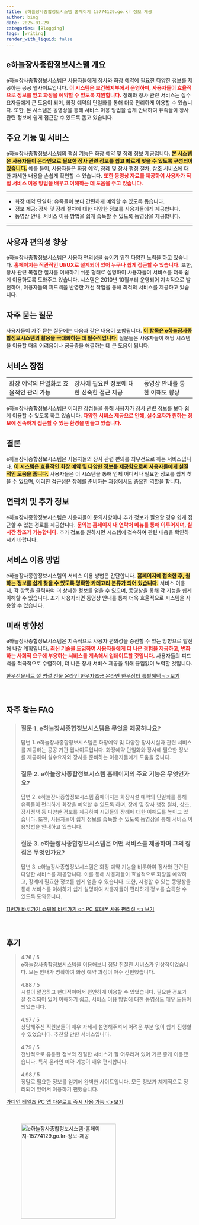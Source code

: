 ```yaml
---
title: e하늘장사종합정보시스템 홈페이지 15774129.go.kr 정보 제공
author: bing
date: 2025-01-29
categories: [Blogging]
tags: [writing]
render_with_liquid: false
---
```



<h2 id='e하늘장사종합정보시스템 개요'>e하늘장사종합정보시스템 개요</h2>

<p>e하늘장사종합정보시스템은 사용자들에게 장사와 화장 예약에 필요한 다양한 정보를 제공하는 공공 웹사이트입니다. <b><span style="color: #ee2323;">이 시스템은 보건복지부에서 운영하며, 사용자들이 효율적으로 정보를 얻고 화장을 예약할 수 있도록 지원합니다.</span></b> 장례와 장사 관련 서비스는 실수요자들에게 큰 도움이 되며, 화장 예약의 단일화를 통해 더욱 편리하게 이용할 수 있습니다. 또한, 본 시스템은 동영상을 통해 서비스 이용 방법을 쉽게 안내하여 유족들이 장사 관련 정보에 쉽게 접근할 수 있도록 돕고 있습니다.</p>

<h2 id='주요 기능 및 서비스'>주요 기능 및 서비스</h2>

<p>e하늘장사종합정보시스템의 핵심 기능은 화장 예약 및 장례 정보 제공입니다. <b><span style="background-color: #ffe066;">본 시스템은 사용자들이 온라인으로 필요한 장사 관련 정보를 쉽고 빠르게 찾을 수 있도록 구성되어 있습니다.</span></b> 예를 들어, 사용자들은 화장 예약, 장례 및 장사 행정 절차, 상조 서비스에 대한 자세한 내용을 손쉽게 확인할 수 있습니다. <b><span style="color: #ee2323;">또한 동영상 자료를 제공하여 사용자가 직접 서비스 이용 방법을 배우고 이해하는 데 도움을 주고 있습니다.</span></b></p>

<hr />

<ul>
    <li>화장 예약 단일화: 유족들이 보다 간편하게 예약할 수 있도록 돕습니다.</li>
    <li>정보 제공: 장사 및 장례 절차에 대한 다양한 정보를 사용자들에게 제공합니다.</li>
    <li>동영상 안내: 서비스 이용 방법을 쉽게 습득할 수 있도록 동영상을 제공합니다.</li>
</ul>

<hr />

<h2 id='사용자 편의성 향상'>사용자 편의성 향상</h2>

<p>e하늘장사종합정보시스템은 사용자 편의성을 높이기 위한 다양한 노력을 하고 있습니다. <b><span style="color: #ee2323;">홈페이지는 직관적인 UI/UX로 설계되어 있어 누구나 쉽게 접근할 수 있습니다.</span></b> 또한, 장사 관련 복잡한 절차를 이해하기 쉬운 형태로 설명하여 사용자들이 서비스를 더욱 쉽게 이용하도록 도와주고 있습니다. 시스템은 2010년 10월부터 운영되어 지속적으로 발전하며, 이용자들의 피드백을 반영한 개선 작업을 통해 최적의 서비스를 제공하고 있습니다.</p>

<h2 id='자주 묻는 질문'>자주 묻는 질문</h2>

<p>사용자들이 자주 묻는 질문에는 다음과 같은 내용이 포함됩니다. <b><span style="background-color: #ffe066;">이 항목은 e하늘장사종합정보시스템의 활용을 극대화하는 데 필수적입니다.</span></b> 질문들은 사용자들이 해당 시스템을 이용할 때의 어려움이나 궁금증을 해결하는 데 큰 도움이 됩니다.</p>

<h2 id='서비스 장점'>서비스 장점</h2>

<table>
    <tr>
        <td>화장 예약의 단일화로 효율적인 관리 가능</td>
        <td>장사에 필요한 정보에 대한 신속한 접근 제공</td>
        <td>동영상 안내를 통한 이해도 향상</td>
    </tr>
</table>

<p>e하늘장사종합정보시스템은 이러한 장점들을 통해 사용자가 장사 관련 정보를 보다 쉽게 이용할 수 있도록 하고 있습니다. <b><span style="color: #ee2323;">다양한 서비스 제공으로 인해, 실수요자가 원하는 정보에 신속하게 접근할 수 있는 환경을 만들고 있습니다.</span></b></p>

<h2 id='결론'>결론</h2>

<p>e하늘장사종합정보시스템은 사용자들의 장사 관련 편의를 최우선으로 하는 서비스입니다. <b><span style="background-color: #ffe066;">이 시스템은 효율적인 화장 예약 및 다양한 정보를 제공함으로써 사용자들에게 실질적인 도움을 줍니다.</span></b> 사용자들은 이 시스템을 통해 언제 어디서나 필요한 정보를 쉽게 찾을 수 있으며, 이러한 접근성은 장례를 준비하는 과정에서도 중요한 역할을 합니다.</p>

<h2 id='연락처 및 추가 정보'>연락처 및 추가 정보</h2>

<p>e하늘장사종합정보시스템은 사용자들이 문의사항이나 추가 정보가 필요할 경우 쉽게 접근할 수 있는 경로를 제공합니다. <b><span style="color: #ee2323;">문의는 홈페이지 내 연락처 메뉴를 통해 이루어지며, 실시간 참조가 가능합니다.</span></b> 추가 정보를 원하시면 시스템에 접속하여 관련 내용을 확인하시기 바랍니다.</p>

<h2 id='서비스 이용 방법'>서비스 이용 방법</h2>

<p>e하늘장사종합정보시스템의 서비스 이용 방법은 간단합니다. <b><span style="background-color: #ffe066;">홈페이지에 접속한 후, 원하는 정보를 쉽게 찾을 수 있도록 명확한 카테고리 분류가 되어 있습니다.</span></b> 서비스 이용 시, 각 항목을 클릭하여 더 상세한 정보를 얻을 수 있으며, 동영상을 통해 각 기능을 쉽게 이해할 수 있습니다. 초기 사용자라면 동영상 안내를 통해 더욱 효율적으로 시스템을 사용할 수 있습니다.</p>

<h2 id='미래 방향성'>미래 방향성</h2>

<p>e하늘장사종합정보시스템은 지속적으로 사용자 편의성을 증진할 수 있는 방향으로 발전해 나갈 계획입니다. <b><span style="color: #ee2323;">최신 기술을 도입하여 사용자들에게 더 나은 경험을 제공하고, 변화하는 사회적 요구에 부응하는 서비스를 계속해서 업데이트할 것입니다.</span></b> 사용자들의 피드백을 적극적으로 수렴하여, 더 나은 장사 서비스 제공을 위해 끊임없이 노력할 것입니다.</p>


<p><a class="click-button" title="한우선물세트 설 명절 선물 온라인 한우자조금 온라인 한우장터 특별혜택" href="https://purplelist.github.io/posts/%ED%95%9C%EC%9A%B0%EC%84%A0%EB%AC%BC%EC%84%B8%ED%8A%B8-%EC%84%A4-%EB%AA%85%EC%A0%88-%EC%84%A0%EB%AC%BC-%EC%98%A8%EB%9D%BC%EC%9D%B8-%ED%95%9C%EC%9A%B0%EC%9E%90%EC%A1%B0%EA%B8%88-%EC%98%A8%EB%9D%BC%EC%9D%B8-%ED%95%9C%EC%9A%B0%EC%9E%A5%ED%84%B0-%ED%8A%B9%EB%B3%84%ED%98%9C%ED%83%9D/" rel="dofollow">한우선물세트 설 명절 선물 온라인 한우자조금 온라인 한우장터 특별혜택 👈 보기</a></p><br>
<h2 id='자주_찾는_FAQ'>자주 찾는 FAQ</h2>
<div itemscope="" itemtype="https://schema.org/FAQPage"> 
<blockquote> 
<div itemscope="" itemprop="mainEntity" itemtype="https://schema.org/Question"> 
<h3 itemprop="name">질문 1. e하늘장사종합정보시스템은 무엇을 제공하나요?</h3> 
<div itemscope="" itemprop="acceptedAnswer" itemtype="https://schema.org/Answer"> 
<span itemprop="text"> 
<p>답변 1. e하늘장사종합정보시스템은 화장예약 및 다양한 장사시설과 관련 서비스를 제공하는 공공 기관 웹사이트입니다. 화장예약 단일화와 장사에 필요한 정보를 제공하여 실수요자와 장사를 준비하는 이용자들에게 도움을 줍니다.</p> 
</span> 
</div> 
</div> 
<div itemscope="" itemprop="mainEntity" itemtype="https://schema.org/Question"> 
<h3 itemprop="name">질문 2. e하늘장사종합정보시스템 홈페이지의 주요 기능은 무엇인가요?</h3> 
<div itemscope="" itemprop="acceptedAnswer" itemtype="https://schema.org/Answer"> 
<span itemprop="text"> 
<p>답변 2. e하늘장사종합정보시스템 홈페이지는 화장시설 예약의 단일화를 통해 유족들이 편리하게 화장을 예약할 수 있도록 하며, 장례 및 장사 행정 절차, 상조, 장사정책 등 다양한 정보를 제공하여 시민들의 장례에 대한 이해도를 높이고 있습니다. 또한, 사용자들이 쉽게 정보를 습득할 수 있도록 동영상을 통해 서비스 이용방법을 안내하고 있습니다.</p> 
</span> 
</div> 
</div> 
<div itemscope="" itemprop="mainEntity" itemtype="https://schema.org/Question"> 
<h3 itemprop="name">질문 3. e하늘장사종합정보시스템은 어떤 서비스를 제공하며 그의 장점은 무엇인가요?</h3> 
<div itemscope="" itemprop="acceptedAnswer" itemtype="https://schema.org/Answer"> 
<span itemprop="text"> 
<p>답변 3. e하늘장사종합정보시스템은 화장 예약 기능을 비롯하여 장사와 관련된 다양한 서비스를 제공합니다. 이를 통해 사용자들이 효율적으로 화장을 예약하고, 장례에 필요한 정보를 쉽게 얻을 수 있습니다. 또한, 시청할 수 있는 동영상을 통해 서비스를 이해하기 쉽게 설명하여 사용자들이 편리하게 정보를 습득할 수 있도록 도와줍니다.</p> 
</span> 
</div> 
</div> 
</blockquote> 
</div>
<p><a class="click-button" title="11번가 바로가기 쇼핑몰 바로가기 on PC 휴대폰 사용 편리성" href="https://purplelist.github.io/posts/11%EB%B2%88%EA%B0%80-%EB%B0%94%EB%A1%9C%EA%B0%80%EA%B8%B0-%EC%87%BC%ED%95%91%EB%AA%B0-%EB%B0%94%EB%A1%9C%EA%B0%80%EA%B8%B0-on-PC-%ED%9C%B4%EB%8C%80%ED%8F%B0-%EC%82%AC%EC%9A%A9-%ED%8E%B8%EB%A6%AC%EC%84%B1/" rel="dofollow">11번가 바로가기 쇼핑몰 바로가기 on PC 휴대폰 사용 편리성 👈 보기</a></p><br>
<h2 id='후기'>후기</h2>
<div itemscope itemtype="https://schema.org/Product">
  <blockquote>
  <div itemprop="review" itemscope itemtype="https://schema.org/Review">
      <div itemprop="reviewRating" itemscope itemtype="https://schema.org/Rating"> <span itemprop="ratingValue">4.76</span> / <span itemprop="bestRating">5</span> </div>
      <span itemprop="reviewBody">e하늘장사종합정보시스템을 이용해보니 정말 친절한 서비스가 인상적이었습니다. 모든 안내가 명확하여 화장 예약 과정이 아주 간편했습니다.</span>
  </div>
  <br>
  <div itemprop="review" itemscope itemtype="https://schema.org/Review">
      <div itemprop="reviewRating" itemscope itemtype="https://schema.org/Rating"> <span itemprop="ratingValue">4.88</span> / <span itemprop="bestRating">5</span> </div>
      <span itemprop="reviewBody">시설이 깔끔하고 현대적이어서 편안하게 이용할 수 있었습니다. 필요한 정보가 잘 정리되어 있어 이해하기 쉽고, 서비스 이용 방법에 대한 동영상도 매우 도움이 되었습니다.</span>
  </div>
  <br>
  <div itemprop="review" itemscope itemtype="https://schema.org/Review">
      <div itemprop="reviewRating" itemscope itemtype="https://schema.org/Rating"> <span itemprop="ratingValue">4.97</span> / <span itemprop="bestRating">5</span> </div>
      <span itemprop="reviewBody">상담해주신 직원분들이 매우 자세히 설명해주셔서 어려운 부분 없이 쉽게 진행할 수 있었습니다. 추천할 만한 서비스입니다.</span>
  </div>
  <br>
  <div itemprop="review" itemscope itemtype="https://schema.org/Review">
      <div itemprop="reviewRating" itemscope itemtype="https://schema.org/Rating"> <span itemprop="ratingValue">4.79</span> / <span itemprop="bestRating">5</span> </div>
      <span itemprop="reviewBody">전반적으로 유용한 정보와 친절한 서비스가 잘 어우러져 있어 기분 좋게 이용했습니다. 특히 온라인 예약 기능이 매우 편리합니다.</span>
  </div>
  <br>
  <div itemprop="review" itemscope itemtype="https://schema.org/Review">
      <div itemprop="reviewRating" itemscope itemtype="https://schema.org/Rating"> <span itemprop="ratingValue">4.98</span> / <span itemprop="bestRating">5</span> </div>
      <span itemprop="reviewBody">정말로 필요한 정보를 얻기에 완벽한 사이트입니다. 모든 정보가 체계적으로 정리되어 있어서 이용하기 편했습니다.</span>
  </div>
  </blockquote>
</div>
<p><a class="click-button" title="가디언 테일즈 PC 앱 다운로드 즉시 사용 가능" href="https://purplelist.github.io/posts/%EA%B0%80%EB%94%94%EC%96%B8-%ED%85%8C%EC%9D%BC%EC%A6%88-PC-%EC%95%B1-%EB%8B%A4%EC%9A%B4%EB%A1%9C%EB%93%9C-%EC%A6%89%EC%8B%9C-%EC%82%AC%EC%9A%A9-%EA%B0%80%EB%8A%A5/" rel="dofollow">가디언 테일즈 PC 앱 다운로드 즉시 사용 가능 👈 보기</a></p><br>
<figure class="image"><img src="https://purplelist.github.io/assets/img/thumbnail/e하늘장사종합정보시스템-홈페이지-15774129.go.kr-정보-제공.webp" alt="e하늘장사종합정보시스템-홈페이지-15774129.go.kr-정보-제공" width="256" height="256"></figure>